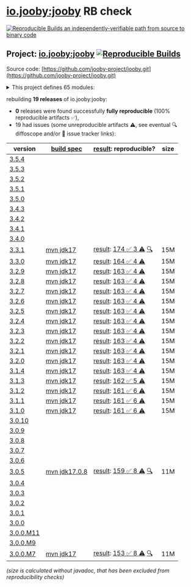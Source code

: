 [io.jooby:jooby](https://central.sonatype.com/artifact/io.jooby/jooby/versions) RB check
=======

[![Reproducible Builds](https://reproducible-builds.org/images/logos/rb.svg) an independently-verifiable path from source to binary code](https://reproducible-builds.org/)

## Project: [io.jooby:jooby](https://central.sonatype.com/artifact/io.jooby/jooby/versions) [![Reproducible Builds](https://img.shields.io/endpoint?url=https://raw.githubusercontent.com/jvm-repo-rebuild/reproducible-central/master/content/io/jooby/badge.json)](https://github.com/jvm-repo-rebuild/reproducible-central/blob/master/content/io/jooby/README.md)

Source code: [https://github.com/jooby-project/jooby.git](https://github.com/jooby-project/jooby.git)

<details><summary>This project defines 65 modules:</summary>

* [io.jooby:jooby](https://central.sonatype.com/artifact/io.jooby/jooby/overview)
* [io.jooby:jooby-apt](https://central.sonatype.com/artifact/io.jooby/jooby-apt/overview)
* [io.jooby:jooby-avaje-inject](https://central.sonatype.com/artifact/io.jooby/jooby-avaje-inject/overview)
* [io.jooby:jooby-avaje-jsonb](https://central.sonatype.com/artifact/io.jooby/jooby-avaje-jsonb/overview)
* [io.jooby:jooby-avaje-validator](https://central.sonatype.com/artifact/io.jooby/jooby-avaje-validator/overview)
* [io.jooby:jooby-awssdk-v1](https://central.sonatype.com/artifact/io.jooby/jooby-awssdk-v1/overview)
* [io.jooby:jooby-awssdk-v2](https://central.sonatype.com/artifact/io.jooby/jooby-awssdk-v2/overview)
* [io.jooby:jooby-banner](https://central.sonatype.com/artifact/io.jooby/jooby-banner/overview)
* [io.jooby:jooby-bom](https://central.sonatype.com/artifact/io.jooby/jooby-bom/overview)
* [io.jooby:jooby-caffeine](https://central.sonatype.com/artifact/io.jooby/jooby-caffeine/overview)
* [io.jooby:jooby-camel](https://central.sonatype.com/artifact/io.jooby/jooby-camel/overview)
* [io.jooby:jooby-cli](https://central.sonatype.com/artifact/io.jooby/jooby-cli/overview)
* [io.jooby:jooby-commons-email](https://central.sonatype.com/artifact/io.jooby/jooby-commons-email/overview)
* [io.jooby:jooby-conscrypt](https://central.sonatype.com/artifact/io.jooby/jooby-conscrypt/overview)
* [io.jooby:jooby-db-scheduler](https://central.sonatype.com/artifact/io.jooby/jooby-db-scheduler/overview)
* [io.jooby:jooby-distribution](https://central.sonatype.com/artifact/io.jooby/jooby-distribution/overview)
* [io.jooby:jooby-ebean](https://central.sonatype.com/artifact/io.jooby/jooby-ebean/overview)
* [io.jooby:jooby-flyway](https://central.sonatype.com/artifact/io.jooby/jooby-flyway/overview)
* [io.jooby:jooby-freemarker](https://central.sonatype.com/artifact/io.jooby/jooby-freemarker/overview)
* [io.jooby:jooby-gradle-setup](https://central.sonatype.com/artifact/io.jooby/jooby-gradle-setup/overview)
* [io.jooby:jooby-graphiql](https://central.sonatype.com/artifact/io.jooby/jooby-graphiql/overview)
* [io.jooby:jooby-graphql](https://central.sonatype.com/artifact/io.jooby/jooby-graphql/overview)
* [io.jooby:jooby-graphql-playground](https://central.sonatype.com/artifact/io.jooby/jooby-graphql-playground/overview)
* [io.jooby:jooby-gson](https://central.sonatype.com/artifact/io.jooby/jooby-gson/overview)
* [io.jooby:jooby-guice](https://central.sonatype.com/artifact/io.jooby/jooby-guice/overview)
* [io.jooby:jooby-handlebars](https://central.sonatype.com/artifact/io.jooby/jooby-handlebars/overview)
* [io.jooby:jooby-hibernate](https://central.sonatype.com/artifact/io.jooby/jooby-hibernate/overview)
* [io.jooby:jooby-hibernate-validator](https://central.sonatype.com/artifact/io.jooby/jooby-hibernate-validator/overview)
* [io.jooby:jooby-hikari](https://central.sonatype.com/artifact/io.jooby/jooby-hikari/overview)
* [io.jooby:jooby-jackson](https://central.sonatype.com/artifact/io.jooby/jooby-jackson/overview)
* [io.jooby:jooby-jasypt](https://central.sonatype.com/artifact/io.jooby/jooby-jasypt/overview)
* [io.jooby:jooby-jdbi](https://central.sonatype.com/artifact/io.jooby/jooby-jdbi/overview)
* [io.jooby:jooby-jetty](https://central.sonatype.com/artifact/io.jooby/jooby-jetty/overview)
* [io.jooby:jooby-jstachio](https://central.sonatype.com/artifact/io.jooby/jooby-jstachio/overview)
* [io.jooby:jooby-jte](https://central.sonatype.com/artifact/io.jooby/jooby-jte/overview)
* [io.jooby:jooby-jwt](https://central.sonatype.com/artifact/io.jooby/jooby-jwt/overview)
* [io.jooby:jooby-kafka](https://central.sonatype.com/artifact/io.jooby/jooby-kafka/overview)
* [io.jooby:jooby-kotlin](https://central.sonatype.com/artifact/io.jooby/jooby-kotlin/overview)
* [io.jooby:jooby-log4j](https://central.sonatype.com/artifact/io.jooby/jooby-log4j/overview)
* [io.jooby:jooby-logback](https://central.sonatype.com/artifact/io.jooby/jooby-logback/overview)
* [io.jooby:jooby-maven-plugin](https://central.sonatype.com/artifact/io.jooby/jooby-maven-plugin/overview)
* [io.jooby:jooby-metrics](https://central.sonatype.com/artifact/io.jooby/jooby-metrics/overview)
* [io.jooby:jooby-mutiny](https://central.sonatype.com/artifact/io.jooby/jooby-mutiny/overview)
* [io.jooby:jooby-netty](https://central.sonatype.com/artifact/io.jooby/jooby-netty/overview)
* [io.jooby:jooby-node](https://central.sonatype.com/artifact/io.jooby/jooby-node/overview)
* [io.jooby:jooby-openapi](https://central.sonatype.com/artifact/io.jooby/jooby-openapi/overview)
* [io.jooby:jooby-pac4j](https://central.sonatype.com/artifact/io.jooby/jooby-pac4j/overview)
* [io.jooby:jooby-pebble](https://central.sonatype.com/artifact/io.jooby/jooby-pebble/overview)
* [io.jooby:jooby-project](https://central.sonatype.com/artifact/io.jooby/jooby-project/overview)
* [io.jooby:jooby-quartz](https://central.sonatype.com/artifact/io.jooby/jooby-quartz/overview)
* [io.jooby:jooby-reactor](https://central.sonatype.com/artifact/io.jooby/jooby-reactor/overview)
* [io.jooby:jooby-redis](https://central.sonatype.com/artifact/io.jooby/jooby-redis/overview)
* [io.jooby:jooby-redoc](https://central.sonatype.com/artifact/io.jooby/jooby-redoc/overview)
* [io.jooby:jooby-rocker](https://central.sonatype.com/artifact/io.jooby/jooby-rocker/overview)
* [io.jooby:jooby-run](https://central.sonatype.com/artifact/io.jooby/jooby-run/overview)
* [io.jooby:jooby-rxjava3](https://central.sonatype.com/artifact/io.jooby/jooby-rxjava3/overview)
* [io.jooby:jooby-stork](https://central.sonatype.com/artifact/io.jooby/jooby-stork/overview)
* [io.jooby:jooby-swagger-ui](https://central.sonatype.com/artifact/io.jooby/jooby-swagger-ui/overview)
* [io.jooby:jooby-test](https://central.sonatype.com/artifact/io.jooby/jooby-test/overview)
* [io.jooby:jooby-thymeleaf](https://central.sonatype.com/artifact/io.jooby/jooby-thymeleaf/overview)
* [io.jooby:jooby-undertow](https://central.sonatype.com/artifact/io.jooby/jooby-undertow/overview)
* [io.jooby:jooby-whoops](https://central.sonatype.com/artifact/io.jooby/jooby-whoops/overview)
* [io.jooby:jooby-yasson](https://central.sonatype.com/artifact/io.jooby/jooby-yasson/overview)
* [io.jooby:modules](https://central.sonatype.com/artifact/io.jooby/modules/overview)
* [io.jooby:tests](https://central.sonatype.com/artifact/io.jooby/tests/overview)
</details>

rebuilding **19 releases** of io.jooby:jooby:
- **0** releases were found successfully **fully reproducible** (100% reproducible artifacts :white_check_mark:),
- 19 had issues (some unreproducible artifacts :warning:, see eventual :mag: diffoscope and/or :memo: issue tracker links):

| version | [build spec](/BUILDSPEC.md) | [result](https://reproducible-builds.org/docs/jvm/): reproducible? | size |
| -- | --------- | ------ | -- |
| [3.5.4](https://central.sonatype.com/artifact/io.jooby/jooby/3.5.4/pom) | | | |
| [3.5.3](https://central.sonatype.com/artifact/io.jooby/jooby/3.5.3/pom) | | | |
| [3.5.2](https://central.sonatype.com/artifact/io.jooby/jooby/3.5.2/pom) | | | |
| [3.5.1](https://central.sonatype.com/artifact/io.jooby/jooby/3.5.1/pom) | | | |
| [3.5.0](https://central.sonatype.com/artifact/io.jooby/jooby/3.5.0/pom) | | | |
| [3.4.3](https://central.sonatype.com/artifact/io.jooby/jooby/3.4.3/pom) | | | |
| [3.4.2](https://central.sonatype.com/artifact/io.jooby/jooby/3.4.2/pom) | | | |
| [3.4.1](https://central.sonatype.com/artifact/io.jooby/jooby/3.4.1/pom) | | | |
| [3.4.0](https://central.sonatype.com/artifact/io.jooby/jooby/3.4.0/pom) | | | |
| [3.3.1](https://central.sonatype.com/artifact/io.jooby/jooby/3.3.1/pom) | [mvn jdk17](jooby-3.3.1.buildspec) | [result](jooby-project-3.3.1.buildinfo): [174 :white_check_mark:  3 :warning:](jooby-project-3.3.1.buildcompare) [:mag:](jooby-project-3.3.1.diffoscope) | 15M |
| [3.3.0](https://central.sonatype.com/artifact/io.jooby/jooby/3.3.0/pom) | [mvn jdk17](jooby-3.3.0.buildspec) | [result](jooby-project-3.3.0.buildinfo): [164 :white_check_mark:  4 :warning:](jooby-project-3.3.0.buildcompare) | 15M |
| [3.2.9](https://central.sonatype.com/artifact/io.jooby/jooby/3.2.9/pom) | [mvn jdk17](jooby-3.2.9.buildspec) | [result](jooby-project-3.2.9.buildinfo): [163 :white_check_mark:  4 :warning:](jooby-project-3.2.9.buildcompare) | 15M |
| [3.2.8](https://central.sonatype.com/artifact/io.jooby/jooby/3.2.8/pom) | [mvn jdk17](jooby-3.2.8.buildspec) | [result](jooby-project-3.2.8.buildinfo): [163 :white_check_mark:  4 :warning:](jooby-project-3.2.8.buildcompare) | 15M |
| [3.2.7](https://central.sonatype.com/artifact/io.jooby/jooby/3.2.7/pom) | [mvn jdk17](jooby-3.2.7.buildspec) | [result](jooby-project-3.2.7.buildinfo): [163 :white_check_mark:  4 :warning:](jooby-project-3.2.7.buildcompare) | 15M |
| [3.2.6](https://central.sonatype.com/artifact/io.jooby/jooby/3.2.6/pom) | [mvn jdk17](jooby-3.2.6.buildspec) | [result](jooby-project-3.2.6.buildinfo): [163 :white_check_mark:  4 :warning:](jooby-project-3.2.6.buildcompare) | 15M |
| [3.2.5](https://central.sonatype.com/artifact/io.jooby/jooby/3.2.5/pom) | [mvn jdk17](jooby-3.2.5.buildspec) | [result](jooby-project-3.2.5.buildinfo): [163 :white_check_mark:  4 :warning:](jooby-project-3.2.5.buildcompare) | 15M |
| [3.2.4](https://central.sonatype.com/artifact/io.jooby/jooby/3.2.4/pom) | [mvn jdk17](jooby-3.2.4.buildspec) | [result](jooby-project-3.2.4.buildinfo): [163 :white_check_mark:  4 :warning:](jooby-project-3.2.4.buildcompare) | 15M |
| [3.2.3](https://central.sonatype.com/artifact/io.jooby/jooby/3.2.3/pom) | [mvn jdk17](jooby-3.2.3.buildspec) | [result](jooby-project-3.2.3.buildinfo): [163 :white_check_mark:  4 :warning:](jooby-project-3.2.3.buildcompare) | 15M |
| [3.2.2](https://central.sonatype.com/artifact/io.jooby/jooby/3.2.2/pom) | [mvn jdk17](jooby-3.2.2.buildspec) | [result](jooby-project-3.2.2.buildinfo): [163 :white_check_mark:  4 :warning:](jooby-project-3.2.2.buildcompare) | 15M |
| [3.2.1](https://central.sonatype.com/artifact/io.jooby/jooby/3.2.1/pom) | [mvn jdk17](jooby-3.2.1.buildspec) | [result](jooby-project-3.2.1.buildinfo): [163 :white_check_mark:  4 :warning:](jooby-project-3.2.1.buildcompare) | 15M |
| [3.2.0](https://central.sonatype.com/artifact/io.jooby/jooby/3.2.0/pom) | [mvn jdk17](jooby-3.2.0.buildspec) | [result](jooby-project-3.2.0.buildinfo): [163 :white_check_mark:  4 :warning:](jooby-project-3.2.0.buildcompare) | 15M |
| [3.1.4](https://central.sonatype.com/artifact/io.jooby/jooby/3.1.4/pom) | [mvn jdk17](jooby-3.1.4.buildspec) | [result](jooby-project-3.1.4.buildinfo): [163 :white_check_mark:  4 :warning:](jooby-project-3.1.4.buildcompare) | 15M |
| [3.1.3](https://central.sonatype.com/artifact/io.jooby/jooby/3.1.3/pom) | [mvn jdk17](jooby-3.1.3.buildspec) | [result](jooby-project-3.1.3.buildinfo): [162 :white_check_mark:  5 :warning:](jooby-project-3.1.3.buildcompare) | 15M |
| [3.1.2](https://central.sonatype.com/artifact/io.jooby/jooby/3.1.2/pom) | [mvn jdk17](jooby-3.1.2.buildspec) | [result](jooby-project-3.1.2.buildinfo): [161 :white_check_mark:  6 :warning:](jooby-project-3.1.2.buildcompare) | 15M |
| [3.1.1](https://central.sonatype.com/artifact/io.jooby/jooby/3.1.1/pom) | [mvn jdk17](jooby-3.1.1.buildspec) | [result](jooby-project-3.1.1.buildinfo): [161 :white_check_mark:  6 :warning:](jooby-project-3.1.1.buildcompare) | 15M |
| [3.1.0](https://central.sonatype.com/artifact/io.jooby/jooby/3.1.0/pom) | [mvn jdk17](jooby-3.1.0.buildspec) | [result](jooby-project-3.1.0.buildinfo): [161 :white_check_mark:  6 :warning:](jooby-project-3.1.0.buildcompare) | 15M |
| [3.0.10](https://central.sonatype.com/artifact/io.jooby/jooby/3.0.10/pom) | | | |
| [3.0.9](https://central.sonatype.com/artifact/io.jooby/jooby/3.0.9/pom) | | | |
| [3.0.8](https://central.sonatype.com/artifact/io.jooby/jooby/3.0.8/pom) | | | |
| [3.0.7](https://central.sonatype.com/artifact/io.jooby/jooby/3.0.7/pom) | | | |
| [3.0.6](https://central.sonatype.com/artifact/io.jooby/jooby/3.0.6/pom) | | | |
| [3.0.5](https://central.sonatype.com/artifact/io.jooby/jooby/3.0.5/pom) | [mvn jdk17.0.8](jooby-3.0.5.buildspec) | [result](jooby-project-3.0.5.buildinfo): [159 :white_check_mark:  8 :warning:](jooby-project-3.0.5.buildcompare) [:mag:](jooby-project-3.0.5.diffoscope) | 11M |
| [3.0.4](https://central.sonatype.com/artifact/io.jooby/jooby/3.0.4/pom) | | | |
| [3.0.3](https://central.sonatype.com/artifact/io.jooby/jooby/3.0.3/pom) | | | |
| [3.0.2](https://central.sonatype.com/artifact/io.jooby/jooby/3.0.2/pom) | | | |
| [3.0.1](https://central.sonatype.com/artifact/io.jooby/jooby/3.0.1/pom) | | | |
| [3.0.0](https://central.sonatype.com/artifact/io.jooby/jooby/3.0.0/pom) | | | |
| [3.0.0.M11](https://central.sonatype.com/artifact/io.jooby/jooby/3.0.0.M11/pom) | | | |
| [3.0.0.M9](https://central.sonatype.com/artifact/io.jooby/jooby/3.0.0.M9/pom) | | | |
| [3.0.0.M7](https://central.sonatype.com/artifact/io.jooby/jooby/3.0.0.M7/pom) | [mvn jdk17](jooby-3.0.0.M7.buildspec) | [result](jooby-project-3.0.0.M7.buildinfo): [153 :white_check_mark:  8 :warning:](jooby-project-3.0.0.M7.buildcompare) [:mag:](jooby-project-3.0.0.M7.diffoscope) | 11M |

<i>(size is calculated without javadoc, that has been excluded from reproducibility checks)</i>
